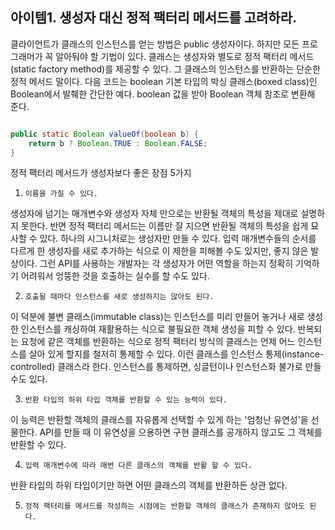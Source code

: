 
## 아이템1. 생성자 대신 정적 팩터리 메서드를 고려하라.

클라이언트가 클래스의 인스턴스를 얻는 방법은 public 생성자이다. 하지만 모든 프로그래머가 꼭 알아둬야 할 기법이 있다. 클래스는 생성자와 별도로 정적 팩터리 메서드(static factory method)를 제공할 수 있다. 그 클래스의 인스턴스를 반환하는 단순한 정적 메서드 말이다.
다음 코드는 boolean 기본 타입의 박싱 클래스(boxed class)인 Boolean에서 발췌한 간단한 예다. boolean 값을 받아 Boolean 객체 참조로 변환해 준다.

```java

public static Boolean valueOf(boolean b) {
    return b ? Boolean.TRUE : Boolean.FALSE;
}
```

정적 팩터리 메서드가 생성자보다 좋은 장점 5가지

1. `이름을 가질 수 있다.`

생성자에 넘기는 매개변수와 생성자 자체 만으로는 반환될 객체의 특성을 제대로 설명하지 못한다. 반면 정적 팩터리 메서드는 이름만 잘 지으면 반환될 객체의 특성을 쉽게 묘사할 수 있다.
하나의 시그니처로는 생성자만 만들 수 있다. 입력 매개변수들의 순서를 다르게 한 생성자를 새로 추가하는 식으로 이 제한을 피해볼 수도 있지만, 좋지 않은 발상이다. 그런 API를 사용하는 개발자는 각 생성자가 어떤 역할을 하는지 정확히 기억하기 어려워서 엉뚱한 것을 호출하는 실수를 할 수도 있다.

2. `호출될 때마다 인스턴스를 새로 생성하지는 않아도 된다.`

이 덕분에 불변 클래스(immutable class)는 인스턴스를 미리 만들어 놓거나 새로 생성한 인스턴스를 캐싱하여 재활용하는 식으로 불필요한 객체 생성을 피할 수 있다.
반복되는 요청에 같은 객체를 반환하는 식으로 정적 팩터리 방식의 클래스는 언제 어느 인스턴스를 살아 있게 할지를 철저히 통제할 수 있다. 이런 클래스를 인스턴스 통제(instance-controlled) 클래스라 한다. 인스턴스를 통제하면, 싱글턴이나 인스턴스화 불가로 만들 수도 있다.

3. `반환 타입의 하위 타입 객체를 반환할 수 있는 능력이 있다.`

이 능력은 반환할 객체의 클래스를 자유롭게 선택할 수 있게 하는 '엄청난 유연성'을 선물한다.
API를 만들 때 이 유연성을 으용하면 구현 클래스를 공개하지 않고도 그 객체를 반환할 수 있다.

4. `입력 매개변수에 따라 매번 다른 클래스의 객체를 반활 할 수 있다.`

반환 타입의 하위 타입이기만 하면 어떤 클래스의 객체를 반환하든 상관 없다.

5. `정적 팩터리를 메서드를 작성하는 시점에는 반환할 객체의 클래스가 존재하지 않아도 된다.`